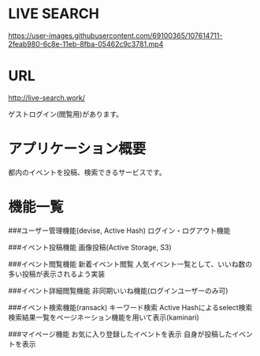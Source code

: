 # LIVE SEARCH

https://user-images.githubusercontent.com/69100365/107614711-2feab980-6c8e-11eb-8fba-05462c9c3781.mp4

# URL
http://live-search.work/

ゲストログイン(閲覧用)があります。

# アプリケーション概要

都内のイベントを投稿、検索できるサービスです。

# 機能一覧

###ユーザー管理機能(devise, Active Hash)
ログイン・ログアウト機能

###イベント投稿機能
画像投稿(Active Storage, S3)

###イベント閲覧機能
新着イベント閲覧
人気イベント一覧として、いいね数の多い投稿が表示されるよう実装

###イベント詳細閲覧機能
非同期いいね機能(ログインユーザーのみ可)

###イベント検索機能(ransack)
キーワード検索
Active Hashによるselect検索
検索結果一覧をページネーション機能を用いて表示(kaminari)

###マイページ機能
お気に入り登録したイベントを表示
自身が投稿したイベントを表示

